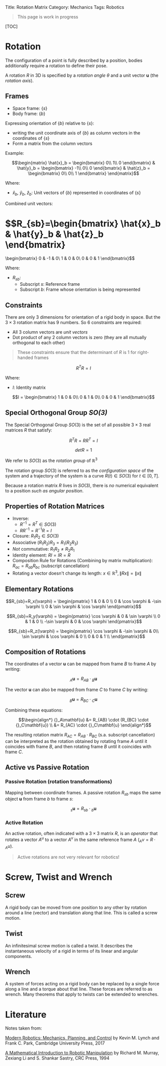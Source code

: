 Title: Rotation Matrix
Category: Mechanics
Tags: Robotics

> This page is work in progress

[TOC]

# Rotation

The configuration of a point is fully described by a position, bodies additionally require a rotation to define their pose.

A rotation $R$ in 3D is specified by a *rotation angle* $\theta$ and a unit vector **u** (the *rotation axis*).

## Frames

- Space frame: $\{s\}$
- Body frame: $\{b\}$


Expressing orientation of $\{b\}$ relative to $\{s\}$:

- writing the unit coordinate axis of $\{b\}$ as column vectors in the coordinates of $\{s\}$
- Form a matrix from the column vectors

Example:

$$\begin{matrix}
\hat{x}_b = \begin{bmatrix}
0\\ 
1\\ 
0
\end{bmatrix} &  
\hat{y}_b = \begin{bmatrix}
-1\\ 
0\\ 
0
\end{bmatrix}
&
\hat{z}_b = \begin{bmatrix}
0\\ 
0\\ 
1
\end{bmatrix} 
\end{matrix}$$


Where:

- $\hat{x}_b$, $\hat{y}_b$, $\hat{z}_b$: Unit vectors of $\{b\}$ represented in coordinates of $\{s\}$


Combined unit vectors:

$$R_{sb}=\begin{bmatrix}
\hat{x}_b & \hat{y}_b & \hat{z}_b
\end{bmatrix}
= 
\begin{bmatrix}
0 & -1 & 0\\ 
1 & 0 & 0\\ 
0 & 0 & 1 
\end{bmatrix}$$


Where:

- $R_{sb}$:
    - Subscript $s$: Reference frame
    - Subscript $b$: Frame whose orientation is being represented


## Constraints

There are only $3$ dimensions for orientation of a rigid body in space. But the $3 \times 3$ rotation matrix has $9$ numbers.
So $6$ constraints are required:


- All $3$ column vectors are *unit vectors*
- Dot product of any $2$ column vectors is zero (they are all mutually orthogonal to each other)

> These constraints ensure that the determinant of $R$ is $1$ for right-handed frames

$$R^TR = I$$

Where:

- $I$: Identity matrix

$$I = \begin{bmatrix}
1 & 0 & 0\\ 
0 & 1 & 0\\ 
0 & 0 & 1
\end{bmatrix}$$


## Special Orthogonal Group *SO(3)*

The Special Orthogonal Group $SO(3)$ is the set of all possible $3 \times 3$ real matrices $R$ that satisfy:

$$R^TR = RR^T = I$$

$$det R = 1$$

We refer to $SO(3)$ as the *rotation group* of $\mathbb{R}^3$

The rotation group $SO(3)$ is referred to as the *configuration space* of the system and a trajectory of the system is a curve $R(t) \in SO(3)$ for $t \in [0,T]$.

Because a rotation matrix $R$ lives in $SO(3)$, there is *no* numerical equivalent to a position *such as angular position*.


## Properties of Rotation Matrices

- Inverse:
    - $R^{-1} = R^T \in SO(3)$
    - $R R^{-1} = R^{-1} R = I$
- Closure: $R_1 R_2 \in SO(3)$
- Associative $(R_1 R_2) R_3 = R_1 (R_2 R_3)$
- *Not* commutative: $R_1 R_2 \neq R_2 R_1$
- Identity element: $R I = I R = R$
- Composition Rule for Rotations (Combining by matrix multiplication): $R_{ac} = R_{ab} R_{bc}$ (subscript cancellation)
- Rotating a vector doesn't change its length: $x \in \mathbb{R}^3, \left \| Rx \right \| = \left \| x \right \|$


## Elementary Rotations

$$R_{sb}=R_x(\varphi) = \begin{pmatrix}
1 &   0         & 0           \\
0 & \cos \varphi & -\sin \varphi \\
0 & \sin \varphi &  \cos \varphi
\end{pmatrix}$$


$$R_{sb}=R_y(\varphi) = \begin{pmatrix}
\cos \varphi & 0 & \sin \varphi \\
0 &   1         & 0           \\
-\sin \varphi & 0 & \cos \varphi
\end{pmatrix}$$

$$R_{sb}=R_z(\varphi) = \begin{pmatrix}
\cos \varphi & -\sin \varphi & 0\\
\sin \varphi & \cos \varphi & 0 \\
0 &   0         & 1           \\
\end{pmatrix}$$


## Composition of Rotations

The coordinates of a vector $\mathbf{u}$ can be mapped from frame $B$ to frame $A$ by writing:

$${}_A\mathbf{u} = R_{AB} \cdot {}_B\mathbf{u}$$

The vector $\mathbf{u}$ can also be mapped from frame $C$ to frame $C$ by writing:

$${}_B\mathbf{u} = R_{BC} \cdot {}_C\mathbf{u}$$

Combining these equations:

$$\begin{align*}
{}_A\mathbf{u} &= R_{AB} \cdot (R_{BC} \cdot {}_C\mathbf{u}) \\
 &= R_{AC} \cdot {}_C\mathbf{u}
\end{align*}$$


The resulting rotation matrix $R_{AC} = R_{AB} \cdot R_{BC}$ (s.a. subscript cancellation) can be interpreted as the rotation obtained by rotating frame $A$ until it coincides with frame $B$, and then rotating frame $B$ until it coincides with frame $C$.

## Active vs Passive Rotation

### Passive Rotation (rotation transformations)

Mapping between coordinate frames. A passive rotation $R_{sb}$ maps the same object $\mathbf{u}$ from frame $b$ to frame $s$:

$${}_s\mathbf{u} = R_{sb} \cdot {}_b\mathbf{u}$$

### Active Rotation

An active rotation, often indicated with a $3 \times 3$ matrix $R$, is an *operator* that rotates a
vector $A^u$ to a vector $A^v$ in the same reference frame $A$ (${}_Av = R \cdot {}_Au$).

> Active rotations are not very relevant for robotics!


# Screw, Twist and Wrench

## Screw

A rigid body can be moved from one position to any other by rotation around a line (vector) and translation along that line. This is called a screw motion.

## Twist

An infinitesimal screw motion is called a twist. It describes the instantaneous velocity of a rigid in terms of its linear and angular components.

## Wrench

A system of forces acting on a rigid body can be replaced by a single force along a line and a torque about that line. These forces are referred to as wrench. Many theorems that apply to twists can be extended to wrenches.




# Literature

Notes taken from:

[Modern Robotics: Mechanics, Planning, and Control](http://hades.mech.northwestern.edu/index.php/Modern_Robotics) by Kevin M. Lynch and Frank C. Park, Cambridge University Press, 2017

[A Mathematical Introduction to Robotic Manipulation](http://www.cds.caltech.edu/~murray/mlswiki/index.php?title=Main_Page) by Richard M. Murray, Zexiang Li and S. Shankar Sastry, CRC Press, 1994

